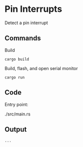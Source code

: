 # Pin Interrupts

Detect a pin interrupt 

## Commands

Build

`cargo build`

Build, flash, and open serial monitor

`cargo run`

## Code

Entry point:

./src/main.rs

## Output


```
...

```